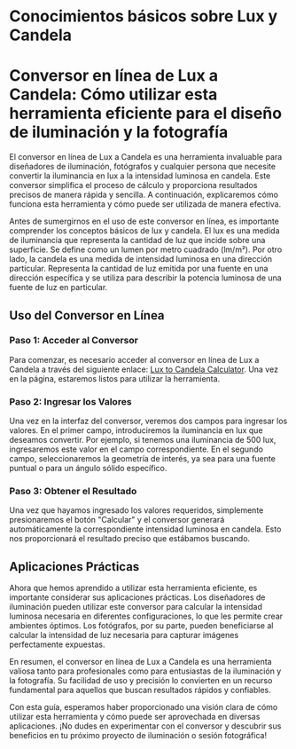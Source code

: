 Conocimientos básicos sobre Lux y Candela
=========================================

Conversor en línea de Lux a Candela: Cómo utilizar esta herramienta eficiente para el diseño de iluminación y la fotografía
===========================================================================================================================

El conversor en línea de Lux a Candela es una herramienta invaluable para diseñadores de iluminación, fotógrafos y cualquier persona que necesite convertir la iluminancia en lux a la intensidad luminosa en candela. Este conversor simplifica el proceso de cálculo y proporciona resultados precisos de manera rápida y sencilla. A continuación, explicaremos cómo funciona esta herramienta y cómo puede ser utilizada de manera efectiva.

Antes de sumergirnos en el uso de este conversor en línea, es importante comprender los conceptos básicos de lux y candela. El lux es una medida de iluminancia que representa la cantidad de luz que incide sobre una superficie. Se define como un lumen por metro cuadrado (lm/m²). Por otro lado, la candela es una medida de intensidad luminosa en una dirección particular. Representa la cantidad de luz emitida por una fuente en una dirección específica y se utiliza para describir la potencia luminosa de una fuente de luz en particular.

Uso del Conversor en Línea
--------------------------

### Paso 1: Acceder al Conversor

Para comenzar, es necesario acceder al conversor en línea de Lux a Candela a través del siguiente enlace: [Lux to Candela Calculator](https://www.onlinecalculatorsfree.com/es/tools/lux-to-candela-calculator.html). Una vez en la página, estaremos listos para utilizar la herramienta.

### Paso 2: Ingresar los Valores

Una vez en la interfaz del conversor, veremos dos campos para ingresar los valores. En el primer campo, introduciremos la iluminancia en lux que deseamos convertir. Por ejemplo, si tenemos una iluminancia de 500 lux, ingresaremos este valor en el campo correspondiente. En el segundo campo, seleccionaremos la geometría de interés, ya sea para una fuente puntual o para un ángulo sólido específico.

### Paso 3: Obtener el Resultado

Una vez que hayamos ingresado los valores requeridos, simplemente presionaremos el botón "Calcular" y el conversor generará automáticamente la correspondiente intensidad luminosa en candela. Esto nos proporcionará el resultado preciso que estábamos buscando.

Aplicaciones Prácticas
----------------------

Ahora que hemos aprendido a utilizar esta herramienta eficiente, es importante considerar sus aplicaciones prácticas. Los diseñadores de iluminación pueden utilizar este conversor para calcular la intensidad luminosa necesaria en diferentes configuraciones, lo que les permite crear ambientes óptimos. Los fotógrafos, por su parte, pueden beneficiarse al calcular la intensidad de luz necesaria para capturar imágenes perfectamente expuestas.

En resumen, el conversor en línea de Lux a Candela es una herramienta valiosa tanto para profesionales como para entusiastas de la iluminación y la fotografía. Su facilidad de uso y precisión lo convierten en un recurso fundamental para aquellos que buscan resultados rápidos y confiables.

Con esta guía, esperamos haber proporcionado una visión clara de cómo utilizar esta herramienta y cómo puede ser aprovechada en diversas aplicaciones. ¡No dudes en experimentar con el conversor y descubrir sus beneficios en tu próximo proyecto de iluminación o sesión fotográfica!